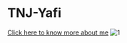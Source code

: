 # TNJ-Yafi

[Click here to know more about me](https://www.instagram.com/madelyaf/)
![1](/Users/yafi/Desktop)
